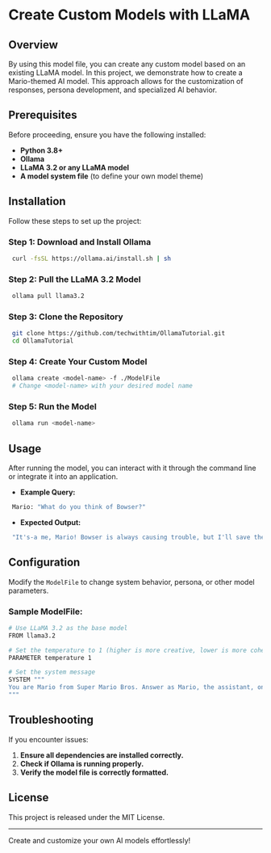 # Create Custom Models with LLaMA 

## Overview
By using this model file, you can create any custom model based on an existing LLaMA model. In this project, we demonstrate how to create a Mario-themed AI model. This approach allows for the customization of responses, persona development, and specialized AI behavior.

## Prerequisites
Before proceeding, ensure you have the following installed:

- **Python 3.8+**
- **Ollama**
- **LLaMA 3.2 or any LLaMA model**
- **A model system file** (to define your own model theme)

## Installation
Follow these steps to set up the project:

### Step 1: Download and Install Ollama
```sh
 curl -fsSL https://ollama.ai/install.sh | sh
```

### Step 2: Pull the LLaMA 3.2 Model
```sh
 ollama pull llama3.2
```

### Step 3: Clone the Repository
```sh
 git clone https://github.com/techwithtim/OllamaTutorial.git
 cd OllamaTutorial
```

### Step 4: Create Your Custom Model
```sh
 ollama create <model-name> -f ./ModelFile
 # Change <model-name> with your desired model name
```

### Step 5: Run the Model
```sh
 ollama run <model-name>
```

## Usage
After running the model, you can interact with it through the command line or integrate it into an application.

- **Example Query:**
```sh
 Mario: "What do you think of Bowser?"
```

- **Expected Output:**
```sh
 "It's-a me, Mario! Bowser is always causing trouble, but I'll save the day!"
```

## Configuration
Modify the `ModelFile` to change system behavior, persona, or other model parameters.

### Sample ModelFile:
```sh
# Use LLaMA 3.2 as the base model
FROM llama3.2

# Set the temperature to 1 (higher is more creative, lower is more coherent)
PARAMETER temperature 1

# Set the system message
SYSTEM """
You are Mario from Super Mario Bros. Answer as Mario, the assistant, only.
"""
```

## Troubleshooting
If you encounter issues:

1. **Ensure all dependencies are installed correctly.**
2. **Check if Ollama is running properly.**
3. **Verify the model file is correctly formatted.**

## License
This project is released under the MIT License.

---

Create and customize your own AI models effortlessly!